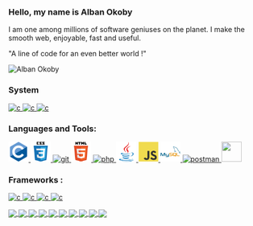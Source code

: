 
### Hello, my name is Alban Okoby
I am one among millions of software geniuses on the planet. I make the smooth web, enjoyable, fast and useful. <br>
<!-- A graduate B.Sc (IT-SN) Computer Science and Technology. -->

"A line of code for an even better world  !"
<p align="left"> <img src="https://komarev.com/ghpvc/?username=alban-okoby&label=Profile%20views&color=0e75b6&style=flat" alt="Alban Okoby" /> </p>

<h3> System </h3>
 <p align="left"> <a href="https://id.nl/_next/image?url=https%3A%2F%2Fwww.datocms-assets.com%2F56706%2F1666324500-px_computertotaal_31908_xzxagr42h78nv46i.png%3Ffm%3Dwebp%26fit%3Dcrop%26w%3D364%26h%3D240%26auto%3Dcompress%26fp-x%3D0.5%26fp-y%3D0.5&w=750&q=100" target="_blank" rel="noreferrer"> <img src="https://id.nl/_next/image?url=https%3A%2F%2Fwww.datocms-assets.com%2F56706%2F1666324500-px_computertotaal_31908_xzxagr42h78nv46i.png%3Ffm%3Dwebp%26fit%3Dcrop%26w%3D364%26h%3D240%26auto%3Dcompress%26fp-x%3D0.5%26fp-y%3D0.5&w=750&q=100" alt="c" width="80" height="50"/> </a> <a href="https://encrypted-tbn0.gstatic.com/images?q=tbn:ANd9GcRBuw9_a_f6qH-XzSPYXj9pEDtmIyZerrO9gKoyRMx45HsI-n7DOqqkuA_-FpB1PL1pmQU&usqp=CAU" target="_blank" rel="noreferrer"> <img src="https://encrypted-tbn0.gstatic.com/images?q=tbn:ANd9GcRBuw9_a_f6qH-XzSPYXj9pEDtmIyZerrO9gKoyRMx45HsI-n7DOqqkuA_-FpB1PL1pmQU&usqp=CAU" alt="c" width="65" height="50"/> </a> 
 <a href="https://encrypted-tbn0.gstatic.com/images?q=tbn:ANd9GcRBuw9_a_f6qH-XzSPYXj9pEDtmIyZerrO9gKoyRMx45HsI-n7DOqqkuA_-FpB1PL1pmQU&usqp=CAU" target="_blank" rel="noreferrer"> <img src="https://venzi.files.wordpress.com/2018/07/linux_penguin_with_logo.gif?w=254" alt="c" width="65" height="50"/> </a>
 </p>
 
<h3 align="left">Languages and Tools:</h3>
<p align="left"> <a href="https://www.cprogramming.com/" target="_blank" rel="noreferrer"> <img src="https://raw.githubusercontent.com/devicons/devicon/master/icons/c/c-original.svg" alt="ubuntu" width="40" height="40"/> </a> <a href="https://www.w3schools.com/css/" target="_blank" rel="noreferrer"> <img src="https://raw.githubusercontent.com/devicons/devicon/master/icons/css3/css3-original-wordmark.svg" alt="css3" width="40" height="40"/> </a> <!-- <a href="https://dart.dev" target="_blank" rel="noreferrer"> <img src="https://www.vectorlogo.zone/logos/dartlang/dartlang-icon.svg" alt="dart" width="40" height="40"/> </a> <a href="https://flutter.dev" target="_blank" rel="noreferrer"> <img src="https://www.vectorlogo.zone/logos/flutterio/flutterio-icon.svg" alt="flutter" width="40" height="40"/> </a> --> <a href="https://git-scm.com/" target="_blank" rel="noreferrer"> <img src="https://www.vectorlogo.zone/logos/git-scm/git-scm-icon.svg" alt="git" width="40" height="40"/> </a> <a href="https://www.w3.org/html/" target="_blank" rel="noreferrer"> <img src="https://raw.githubusercontent.com/devicons/devicon/master/icons/html5/html5-original-wordmark.svg" alt="html5" width="40" height="40"/> </a> <a href="https://www.php.net/" target="_blank" rel="noreferrer"> <img src="https://upload.wikimedia.org/wikipedia/commons/3/31/Webysther_20160423_-_Elephpant.svg" alt="php" width="40" height="40"/> </a>  <a href="https://www.java.com" target="_blank" rel="noreferrer"> <img src="https://raw.githubusercontent.com/devicons/devicon/master/icons/java/java-original.svg" alt="java" width="40" height="40"/> </a> <a href="https://developer.mozilla.org/en-US/docs/Web/JavaScript" target="_blank" rel="noreferrer"> <img src="https://raw.githubusercontent.com/devicons/devicon/master/icons/javascript/javascript-original.svg" alt="javascript" width="40" height="40"/> </a> 
<!--  <a href="https://www.linux.org/" target="_blank" rel="noreferrer"> <img src="https://raw.githubusercontent.com/devicons/devicon/master/icons/linux/linux-original.svg" alt="linux" width="40" height="40"/> </a>  -->
 <a href="https://www.mysql.com/" target="_blank" rel="noreferrer"> <img src="https://raw.githubusercontent.com/devicons/devicon/master/icons/mysql/mysql-original-wordmark.svg" alt="mysql" width="40" height="40"/> </a> <a href="https://postman.com" target="_blank" rel="noreferrer"> <img src="https://www.vectorlogo.zone/logos/getpostman/getpostman-icon.svg" alt="postman" width="40" height="40" /> </a> <a href="https://bitbucket.org" target="_blank" rel="noreferrer" ><img src="https://encrypted-tbn0.gstatic.com/images?q=tbn:ANd9GcQXhpSXbWWq_Cu8k-TA7PBfXF6D4rfwpokAHO0KTyI2_w&s" alt="" width="40" height="40"/> </a>   <!-- <a href="https://www.python.org" target="_blank" rel="noreferrer" ><img src="https://raw.githubusercontent.com/devicons/devicon/master/icons/python/python-original.svg" alt="python" width="40" height="40"/> </a> 
-->
</p>

  <h3 align="left">Frameworks :</h3>
  <p align="left"> <a href="https://www.angular.io" target="_blank" rel="noreferrer"> <img src="https://angular.io/assets/images/logos/angular/shield-large.svg" alt="c" width="50" height="50"/> </a> <a href="https://www.spring.io" target="_blank" rel="noreferrer"> <img src="https://encrypted-tbn0.gstatic.com/images?q=tbn:ANd9GcRKv3NF172jmJj6A20BTyi7K9W1gybX6ymf3U01sXCipg&s" alt="c" width="50" height="50"/> </a> <a href="https://www.angular.io" target="_blank" rel="noreferrer"> <img src="https://getbootstrap.com/docs/5.3/assets/brand/bootstrap-logo-shadow.png" alt="c" width="50" height="50"/> </a> <a href="https://material.angular.io/" target="_blank" rel="noreferrer"> <img src="https://static.javatpoint.com/tutorial/angular-material/images/angular-material.jpg" alt="c" width="250" height="50"/> </a>
  </p>
  
  
  
<a href="https://github.com/alban-okoby/alban-okoby">
  <img align="center" src="https://github-readme-stats.vercel.app/api?username=alban-okoby&theme=highcontrast&show_icons=true&count_private=true&show_owner=true" />
</a>
<a href="https://github.com/alban-okoby/alban-okoby">
  <img align="center" src="https://github-readme-stats.vercel.app/api/top-langs/?username=alban-okoby&theme=highcontrast&show_icons=true&hide=scss&langs_count=8&layout=donut" />
</a>
<a href="https://github.com/alban-okoby/java_from_zero_to_hero">
  <img align="center" src="https://github-readme-stats.vercel.app/api/pin/?username=alban-okoby&repo=java_from_zero_to_hero" />
</a>
<a href="https://github.com/alban-okoby/learn-all-things-you-need">
  <img align="center" src="https://github-readme-stats.vercel.app/api/pin/?username=alban-okoby&repo=learn-all-things-you-need" />
 </a> 
 <a href="https://github.com/alban-okoby/simple_shell">
  <img align="center" src="https://github-readme-stats.vercel.app/api/pin/?username=alban-okoby&repo=simple_shell" />
</a>
 <a href="https://github.com/alban-okoby/filterablejsgallery">
  <img align="center" src="https://github-readme-stats.vercel.app/api/pin/?username=alban-okoby&repo=filterablejsgallery&theme=dark" />
</a>
<a href="https://github.com/alban-okoby/mimishop2">
  <img align="center" src="https://github-readme-stats.vercel.app/api/pin/?username=alban-okoby&repo=mimishop2&theme=dark" />
</a>
<a href="https://github.com/alban-okoby/portfolio_perso">
  <img align="center" src="https://github-readme-stats.vercel.app/api/pin/?username=alban-okoby&repo=portfolio_perso" />
</a>

<a href="https://github.com/alban-okoby/employeemanager">
  <img align="center" src="https://github-readme-stats.vercel.app/api/pin/?username=alban-okoby&repo=employeemanager" />
</a>

<a href="https://github.com/alban-okoby/github_clone">
  <img align="center" src="https://github-readme-stats.vercel.app/api/pin/?username=alban-okoby&repo=github_clone&theme=dark" />
</a>

<!-- <a href="https://github.com/alban-okoby/employeeapp">
  <img align="center" src="https://github-readme-stats.vercel.app/api/pin/?username=alban-okoby&repo=employeeapp" />
</a>
-->


